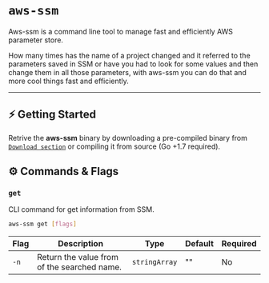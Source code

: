 # `aws-ssm`

Aws-ssm is a command line tool to manage fast and efficiently AWS parameter store.

How many times has the name of a project changed and it referred to the parameters saved in SSM or have you had to look for some values and then change them in all those parameters, with aws-ssm you can do that and more cool  things fast and efficiently.

***

## ⚡️ Getting Started
Retrive the <b>aws-ssm</b> binary by downloading a pre-compiled binary from [`Download section`](https://github.com/namku/aws-ssm/tags) or compiling it from source (Go +1.7 required).

## ⚙️  Commands & Flags

### `get`

CLI command for get information from SSM.

```bash
aws-ssm get [flags]
```

| Flag | Description                                 | Type          | Default | Required |
|------|---------------------------------------------|---------------|---------|----------|
| `-n` | Return the value from of the searched name. | `stringArray` |   ""    |    No    |
